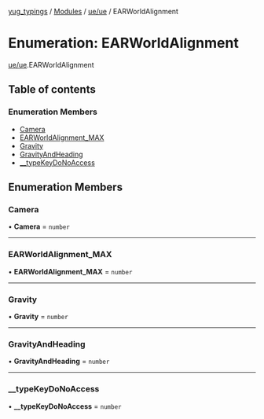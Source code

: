 [yug_typings](../README.md) / [Modules](../modules.md) / [ue/ue](../modules/ue_ue.md) / EARWorldAlignment

# Enumeration: EARWorldAlignment

[ue/ue](../modules/ue_ue.md).EARWorldAlignment

## Table of contents

### Enumeration Members

- [Camera](ue_ue.EARWorldAlignment.md#camera)
- [EARWorldAlignment\_MAX](ue_ue.EARWorldAlignment.md#earworldalignment_max)
- [Gravity](ue_ue.EARWorldAlignment.md#gravity)
- [GravityAndHeading](ue_ue.EARWorldAlignment.md#gravityandheading)
- [\_\_typeKeyDoNoAccess](ue_ue.EARWorldAlignment.md#__typekeydonoaccess)

## Enumeration Members

### Camera

• **Camera** = `number`

___

### EARWorldAlignment\_MAX

• **EARWorldAlignment\_MAX** = `number`

___

### Gravity

• **Gravity** = `number`

___

### GravityAndHeading

• **GravityAndHeading** = `number`

___

### \_\_typeKeyDoNoAccess

• **\_\_typeKeyDoNoAccess** = `number`
